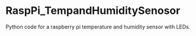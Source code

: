 RaspPi_TempandHumiditySenosor
=============================

Python code for a raspberry pi temperature and humidity sensor with LEDs.
